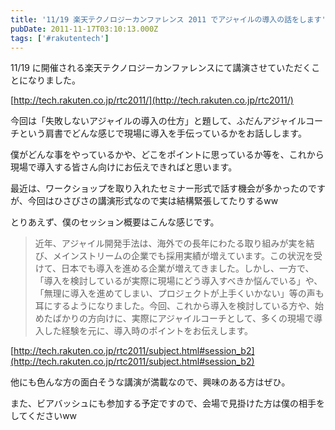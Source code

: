 ```yaml
---
title: '11/19 楽天テクノロジーカンファレンス 2011 でアジャイルの導入の話をします'
pubDate: 2011-11-17T03:10:13.000Z
tags: ['#rakutentech']
---
```


11/19 に開催される楽天テクノロジーカンファレンスにて講演させていただくことになりました。

[http://tech.rakuten.co.jp/rtc2011/](http://tech.rakuten.co.jp/rtc2011/)

今回は「失敗しないアジャイルの導入の仕方」と題して、ふだんアジャイルコーチという肩書でどんな感じで現場に導入を手伝っているかをお話しします。

僕がどんな事をやっているかや、どこをポイントに思っているか等を、これから現場で導入する皆さん向けにお伝えできればと思います。

最近は、ワークショップを取り入れたセミナー形式で話す機会が多かったのですが、今回はひさびさの講演形式なので実は結構緊張してたりするww

とりあえず、僕のセッション概要はこんな感じです。

> 近年、アジャイル開発手法は、海外での長年にわたる取り組みが実を結び、メインストリームの企業でも採用実績が増えています。この状況を受けて、日本でも導入を進める企業が増えてきました。しかし、一方で、「導入を検討しているが実際に現場にどう導入すべきか悩んでいる」や、「無理に導入を進めてしまい、プロジェクトが上手くいかない」等の声も耳にするようになりました。今回、これから導入を検討している方や、始めたばかりの方向けに、実際にアジャイルコーチとして、多くの現場で導入した経験を元に、導入時のポイントをお伝えします。

[http://tech.rakuten.co.jp/rtc2011/subject.html#session_b2](http://tech.rakuten.co.jp/rtc2011/subject.html#session_b2)

他にも色んな方の面白そうな講演が満載なので、興味のある方はぜひ。

また、ビアバッシュにも参加する予定ですので、会場で見掛けた方は僕の相手をしてくださいww
